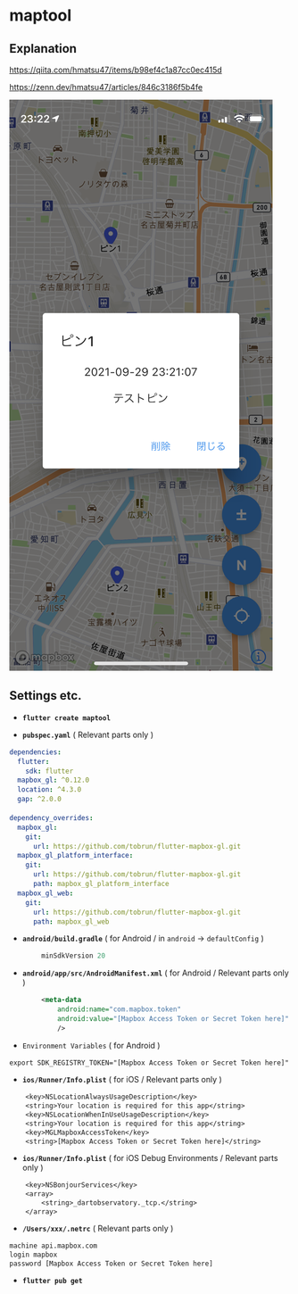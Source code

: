 # maptool

## Explanation

https://qiita.com/hmatsu47/items/b98ef4c1a87cc0ec415d

https://zenn.dev/hmatsu47/articles/846c3186f5b4fe

![画面例](map_image.png "画面例")

## Settings etc.

 - **`flutter create maptool`**

 - **`pubspec.yaml`** ( Relevant parts only )

```yaml:pubspec.yaml
dependencies:
  flutter:
    sdk: flutter
  mapbox_gl: ^0.12.0
  location: ^4.3.0
  gap: ^2.0.0

dependency_overrides:
  mapbox_gl:
    git:
      url: https://github.com/tobrun/flutter-mapbox-gl.git
  mapbox_gl_platform_interface:
    git:
      url: https://github.com/tobrun/flutter-mapbox-gl.git
      path: mapbox_gl_platform_interface
  mapbox_gl_web:
    git:
      url: https://github.com/tobrun/flutter-mapbox-gl.git
      path: mapbox_gl_web
```

 - **`android/build.gradle`** ( for Android / in `android` -> `defaultConfig` )

```json:build.gradle
        minSdkVersion 20
```

 - **`android/app/src/AndroidManifest.xml`** ( for Android / Relevant parts only )

```xml:AndroidManifest.xml
        <meta-data
            android:name="com.mapbox.token"
            android:value="[Mapbox Access Token or Secret Token here]"
            />
```

 - `Environment Variables` ( for Android )

```sh:.zshrc
export SDK_REGISTRY_TOKEN="[Mapbox Access Token or Secret Token here]"
```

 - **`ios/Runner/Info.plist`** ( for iOS / Relevant parts only )

```xml:
    <key>NSLocationAlwaysUsageDescription</key>
    <string>Your location is required for this app</string>
    <key>NSLocationWhenInUseUsageDescription</key>
    <string>Your location is required for this app</string>
    <key>MGLMapboxAccessToken</key>
    <string>[Mapbox Access Token or Secret Token here]</string>
```

 - **`ios/Runner/Info.plist`** ( for iOS Debug Environments / Relevant parts only )

```xml:
    <key>NSBonjourServices</key>
    <array>
        <string>_dartobservatory._tcp.</string>
    </array>
```

 - **`/Users/xxx/.netrc`** ( Relevant parts only )

```sh:.netrc
machine api.mapbox.com
login mapbox
password [Mapbox Access Token or Secret Token here]
```

 - **`flutter pub get`**
